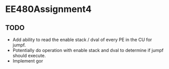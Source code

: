 # EE480Assignment4

## TODO
  - Add ability to read the enable stack / dval of every PE in the CU for jumpf.
  - Potentially do operation with enable stack and dval to determine if jumpf should execute.
  - Implement gor
